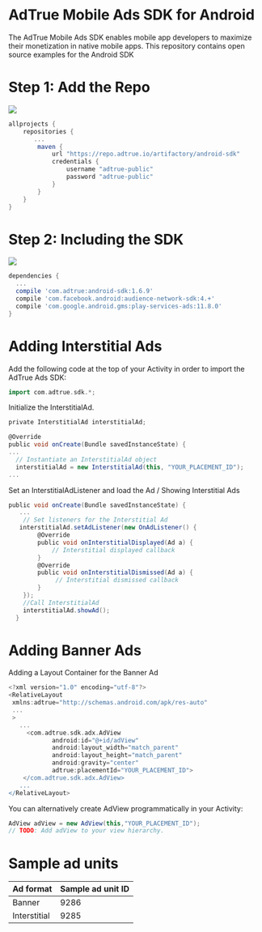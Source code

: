 # AdTrue Mobile Ads SDK for Android
The AdTrue Mobile Ads SDK enables mobile app developers to maximize their monetization in native mobile apps.
This repository contains open source examples for the Android SDK

# Step 1: Add the Repo
![](http://cdn.adtrue.com//img/sdk/step1.png)

```Groovy
allprojects {
    repositories {
       ...
        maven {
            url "https://repo.adtrue.io/artifactory/android-sdk"
            credentials {
                username "adtrue-public"
                password "adtrue-public"
            }
        }
    }
}
```

# Step 2: Including the SDK
![](http://cdn.adtrue.com//img/sdk/step2.png)

```Groovy
dependencies {
  ...
  compile 'com.adtrue:android-sdk:1.6.9'
  compile 'com.facebook.android:audience-network-sdk:4.+'
  compile 'com.google.android.gms:play-services-ads:11.8.0'
}
```

# Adding Interstitial Ads
Add the following code at the top of your Activity in order to import the AdTrue Ads SDK:

```Groovy
import com.adtrue.sdk.*;
```
Initialize the InterstitialAd.

```Groovy
private InterstitialAd interstitialAd;

@Override
public void onCreate(Bundle savedInstanceState) {
...
  // Instantiate an InterstitialAd object
  interstitialAd = new InterstitialAd(this, "YOUR_PLACEMENT_ID");
...  
```

Set an InterstitialAdListener and load the Ad / Showing Interstitial Ads
```Groovy
public void onCreate(Bundle savedInstanceState) {
   ...
    // Set listeners for the Interstitial Ad
   interstitialAd.setAdListener(new OnAdListener() {
        @Override
        public void onInterstitialDisplayed(Ad a) {
            // Interstitial displayed callback
        }
        @Override
        public void onInterstitialDismissed(Ad a) {
             // Interstitial dismissed callback
        }
    });
    //Call InterstitialAd
    interstitialAd.showAd();
  }
```
# Adding Banner Ads
Adding a Layout Container for the Banner Ad
```Groovy
<?xml version="1.0" encoding="utf-8"?>
<RelativeLayout
 xmlns:adtrue="http://schemas.android.com/apk/res-auto"
 ...
 >
   ...
     <com.adtrue.sdk.adx.AdView
            android:id="@+id/adView"
            android:layout_width="match_parent"
            android:layout_height="match_parent"
            android:gravity="center"
            adtrue:placementId="YOUR_PLACEMENT_ID">
    </com.adtrue.sdk.adx.AdView>
   ...
</RelativeLayout>
```

You can alternatively create AdView programmatically in your Activity:
```Groovy
AdView adView = new AdView(this,"YOUR_PLACEMENT_ID");
// TODO: Add adView to your view hierarchy.
```
# Sample ad units

| Ad format       | Sample ad unit ID
|-----------------|-----------------
| Banner          | 9286 
| Interstitial    | 9285 










